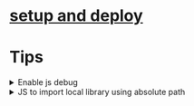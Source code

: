 # [setup and deploy](setup.md)

# Tips
<details>
<summary>Enable js debug</summary>

see the following line in `webpack.config.js`:

```
devtool: '#inline-source-map'
```
</details>

<details>
<summary>JS to import local library using absolute path</summary>

- Advantage: You do not need to modify your code if you move your code location.

E.g., you can do:
```
import {dt_2_utc_string, get_csrf_token} from '/common_lib'
```

since we have below, any absolute path will be looked under ./explorer/static/js
```
    resolve: {
        roots: [
            path.resolve('./explorer/static/js'),
        ],
    },
```
</details>
